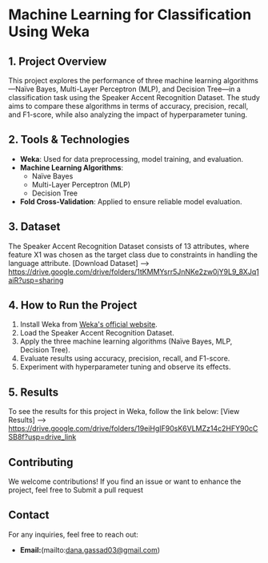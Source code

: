# Machine Learning for Classification Using Weka

## 1. Project Overview
This project explores the performance of three machine learning algorithms—Naïve Bayes, Multi-Layer Perceptron (MLP), and Decision Tree—in a classification task using the Speaker Accent Recognition Dataset. The study aims to compare these algorithms in terms of accuracy, precision, recall, and F1-score, while also analyzing the impact of hyperparameter tuning.

## 2. Tools & Technologies
- **Weka**: Used for data preprocessing, model training, and evaluation.
- **Machine Learning Algorithms**:
  - Naïve Bayes
  - Multi-Layer Perceptron (MLP)
  - Decision Tree
- **Fold Cross-Validation**: Applied to ensure reliable model evaluation.

## 3. Dataset
The Speaker Accent Recognition Dataset consists of 13 attributes, where feature X1 was chosen as the target class due to constraints in handling the language attribute.
[Download Dataset] --> https://drive.google.com/drive/folders/1tKMMYsrr5JnNKe2zw0jY9L9_8XJq1aiR?usp=sharing

## 4. How to Run the Project
1. Install Weka from [Weka's official website](https://www.cs.waikato.ac.nz/ml/weka/).
2. Load the Speaker Accent Recognition Dataset.
3. Apply the three machine learning algorithms (Naïve Bayes, MLP, Decision Tree).
4. Evaluate results using accuracy, precision, recall, and F1-score.
5. Experiment with hyperparameter tuning and observe its effects.

## 5. Results
To see the results for this project in Weka, follow the link below:
[View Results] --> https://drive.google.com/drive/folders/19eiHgIF90sK6VLMZz14c2HFY90cCSB8f?usp=drive_link

##  Contributing
We welcome contributions! If you find an issue or want to enhance the project, feel free to Submit a pull request

##  Contact
For any inquiries, feel free to reach out:
- **Email:**(mailto:dana.gassad03@gmail.com)

